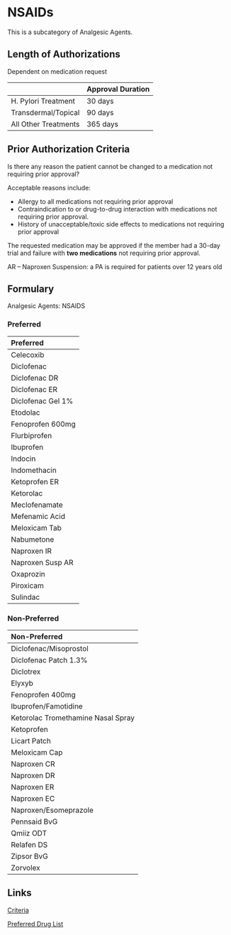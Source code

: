 # NSAIDs

This is a subcategory of Analgesic Agents.

## Length of Authorizations

Dependent on medication request

|                      | Approval Duration |
| -------------------- | ----------------- |
| H. Pylori Treatment  | 30 days           |
| Transdermal/Topical  | 90 days           |
| All Other Treatments | 365 days          |

## Prior Authorization Criteria

Is there any reason the patient cannot be changed to a medication not requiring prior approval?

Acceptable reasons include:

-   Allergy to all medications not requiring prior approval
-   Contraindication to or drug-to-drug interaction with medications not requiring prior approval.
-   History of unacceptable/toxic side effects to medications not requiring prior approval

The requested medication may be approved if the member had a 30-day trial and failure with **two medications** not requiring prior approval.

AR – Naproxen Suspension: a PA is required for patients over 12 years old

## Formulary

Analgesic Agents: NSAIDS

### Preferred

| Preferred         |
| :---------------- |
| Celecoxib         |
| Diclofenac        |
| Diclofenac DR     |
| Diclofenac ER     |
| Diclofenac Gel 1% |
| Etodolac          |
| Fenoprofen 600mg  |
| Flurbiprofen      |
| Ibuprofen         |
| Indocin           |
| Indomethacin      |
| Ketoprofen ER     |
| Ketorolac         |
| Meclofenamate     |
| Mefenamic Acid    |
| Meloxicam Tab     |
| Nabumetone        |
| Naproxen IR       |
| Naproxen Susp AR  |
| Oxaprozin         |
| Piroxicam         |
| Sulindac          |

### Non-Preferred

| Non-Preferred                      |
| :--------------------------------- |
| Diclofenac/Misoprostol             |
| Diclofenac Patch 1.3%              |
| Diclotrex                          |
| Elyxyb                             |
| Fenoprofen 400mg                   |
| Ibuprofen/Famotidine               |
| Ketorolac Tromethamine Nasal Spray |
| Ketoprofen                         |
| Licart Patch                       |
| Meloxicam Cap                      |
| Naproxen CR                        |
| Naproxen DR                        |
| Naproxen ER                        |
| Naproxen EC                        |
| Naproxen/Esomeprazole              |
| Pennsaid BvG                       |
| Qmiiz ODT                          |
| Relafen DS                         |
| Zipsor BvG                         |
| Zorvolex                           |

## Links

[Criteria](https://pharmacy.medicaid.ohio.gov/sites/default/files/20221001_UPDL_Criteria_APPROVED.pdf#page=7)

[Preferred Drug List](https://pharmacy.medicaid.ohio.gov/sites/default/files/20221001_UPDL_APPROVED_.pdf#page=7)